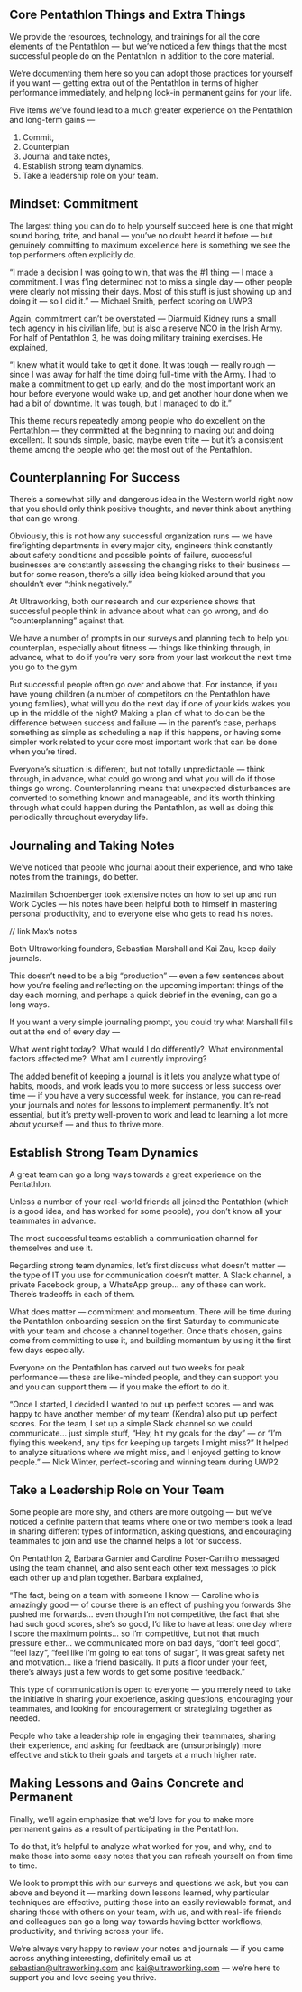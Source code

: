 ## Core Pentathlon Things and Extra Things

We provide the resources, technology, and trainings for all the core elements of the Pentathlon — but we’ve noticed a few things that the most successful people do on the Pentathlon in addition to the core material.

We’re documenting them here so you can adopt those practices for yourself if you want — getting extra out of the Pentathlon in terms of higher performance immediately, and helping lock-in permanent gains for your life.

Five items we’ve found lead to a much greater experience on the Pentathlon and long-term gains —

1. Commit,
2. Counterplan
3. Journal and take notes,
4. Establish strong team dynamics.
5. Take a leadership role on your team.

## Mindset: Commitment

The largest thing you can do to help yourself succeed here is one that might sound boring, trite, and banal — you’ve no doubt heard it before — but genuinely committing to maximum excellence here is something we see the top performers often explicitly do.

“I made a decision I was going to win, that was the \#1 thing — I made a commitment. I was f’ing determined not to miss a single day — other people were clearly not missing their days. Most of this stuff is just showing up and doing it — so I did it.” — Michael Smith, perfect scoring on UWP3

Again, commitment can’t be overstated — Diarmuid Kidney runs a small tech agency in his civilian life, but is also a reserve NCO in the Irish Army. For half of Pentathlon 3, he was doing military training exercises. He explained,

“I knew what it would take to get it done. It was tough — really rough — since I was away for half the time doing full-time with the Army. I had to make a commitment to get up early, and do the most important work an hour before everyone would wake up, and get another hour done when we had a bit of downtime. It was tough, but I managed to do it.”

This theme recurs repeatedly among people who do excellent on the Pentathlon — they committed at the beginning to maxing out and doing excellent. It sounds simple, basic, maybe even trite — but it’s a consistent theme among the people who get the most out of the Pentathlon.

## Counterplanning For Success

There’s a somewhat silly and dangerous idea in the Western world right now that you should only think positive thoughts, and never think about anything that can go wrong.

Obviously, this is not how any successful organization runs — we have firefighting departments in every major city, engineers think constantly about safety conditions and possible points of failure, successful businesses are constantly assessing the changing risks to their business — but for some reason, there’s a silly idea being kicked around that you shouldn’t ever “think negatively.”

At Ultraworking, both our research and our experience shows that successful people think in advance about what can go wrong, and do “counterplanning” against that. 

We have a number of prompts in our surveys and planning tech to help you counterplan, especially about fitness — things like thinking through, in advance, what to do if you’re very sore from your last workout the next time you go to the gym.

But successful people often go over and above that. For instance, if you have young children \(a number of competitors on the Pentathlon have young families\), what will you do the next day if one of your kids wakes you up in the middle of the night? Making a plan of what to do can be the difference between success and failure — in the parent’s case, perhaps something as simple as scheduling a nap if this happens, or having some simpler work related to your core most important work that can be done when you’re tired.

Everyone’s situation is different, but not totally unpredictable — think through, in advance, what could go wrong and what you will do if those things go wrong. Counterplanning means that unexpected disturbances are converted to something known and manageable, and it’s worth thinking through what could happen during the Pentathlon, as well as doing this periodically throughout everyday life.

## Journaling and Taking Notes

We’ve noticed that people who journal about their experience, and who take notes from the trainings, do better.

Maximilan Schoenberger took extensive notes on how to set up and run Work Cycles — his notes have been helpful both to himself in mastering personal productivity, and to everyone else who gets to read his notes.

// link Max’s notes

Both Ultraworking founders, Sebastian Marshall and Kai Zau, keep daily journals.

This doesn’t need to be a big “production” — even a few sentences about how you’re feeling and reflecting on the upcoming important things of the day each morning, and perhaps a quick debrief in the evening, can go a long ways.

If you want a very simple journaling prompt, you could try what Marshall fills out at the end of every day —

What went right today?  What would I do differently?  What environmental factors affected me?   What am I currently improving? 

The added benefit of keeping a journal is it lets you analyze what type of habits, moods, and work leads you to more success or less success over time — if you have a very successful week, for instance, you can re-read your journals and notes for lessons to implement permanently. It’s not essential, but it’s pretty well-proven to work and lead to learning a lot more about yourself — and thus to thrive more.

## Establish Strong Team Dynamics

A great team can go a long ways towards a great experience on the Pentathlon.

Unless a number of your real-world friends all joined the Pentathlon \(which is a good idea, and has worked for some people\), you don’t know all your teammates in advance.

The most successful teams establish a communication channel for themselves and use it.

Regarding strong team dynamics, let’s first discuss what doesn’t matter — the type of IT you use for communication doesn’t matter. A Slack channel, a private Facebook group, a WhatsApp group… any of these can work. There’s tradeoffs in each of them.

What does matter — commitment and momentum. There will be time during the Pentathlon onboarding session on the first Saturday to communicate with your team and choose a channel together. Once that’s chosen, gains come from committing to use it, and building momentum by using it the first few days especially.

Everyone on the Pentathlon has carved out two weeks for peak performance — these are like-minded people, and they can support you and you can support them — if you make the effort to do it.

“Once I started, I decided I wanted to put up perfect scores — and was happy to have another member of my team \(Kendra\) also put up perfect scores. For the team, I set up a simple Slack channel so we could communicate… just simple stuff, “Hey, hit my goals for the day” — or “I’m flying this weekend, any tips for keeping up targets I might miss?” It helped to analyze situations where we might miss, and I enjoyed getting to know people.” — Nick Winter, perfect-scoring and winning team during UWP2

## Take a Leadership Role on Your Team

Some people are more shy, and others are more outgoing — but we’ve noticed a definite pattern that teams where one or two members took a lead in sharing different types of information, asking questions, and encouraging teammates to join and use the channel helps a lot for success.

On Pentathlon 2, Barbara Garnier and Caroline Poser-Carrihlo messaged using the team channel, and also sent each other text messages to pick each other up and plan together. Barbara explained,

“The fact, being on a team with someone I know — Caroline who is amazingly good — of course there is an effect of pushing you forwards She pushed me forwards… even though I’m not competitive, the fact that she had such good scores, she’s so good, I’d like to have at least one day where I score the maximum points… so I’m competitive, but not that much pressure either… we communicated more on bad days, “don’t feel good”, “feel lazy”, “feel like I’m going to eat tons of sugar”, it was great safety net and motivation… like a friend basically. It puts a floor under your feet, there’s always just a few words to get some positive feedback.”

This type of communication is open to everyone — you merely need to take the initiative in sharing your experience, asking questions, encouraging your teammates, and looking for encouragement or strategizing together as needed.

People who take a leadership role in engaging their teammates, sharing their experience, and asking for feedback are \(unsurprisingly\) more effective and stick to their goals and targets at a much higher rate.

## Making Lessons and Gains Concrete and Permanent

Finally, we’ll again emphasize that we’d love for you to make more permanent gains as a result of participating in the Pentathlon.

To do that, it’s helpful to analyze what worked for you, and why, and to make those into some easy notes that you can refresh yourself on from time to time. 

We look to prompt this with our surveys and questions we ask, but you can above and beyond it — marking down lessons learned, why particular techniques are effective, putting those into an easily reviewable format, and sharing those with others on your team, with us, and with real-life friends and colleagues can go a long way towards having better workflows, productivity, and thriving across your life.

We’re always very happy to review your notes and journals — if you came across anything interesting, definitely email us at sebastian@ultraworking.com and kai@ultraworking.com — we’re here to support you and love seeing you thrive.

